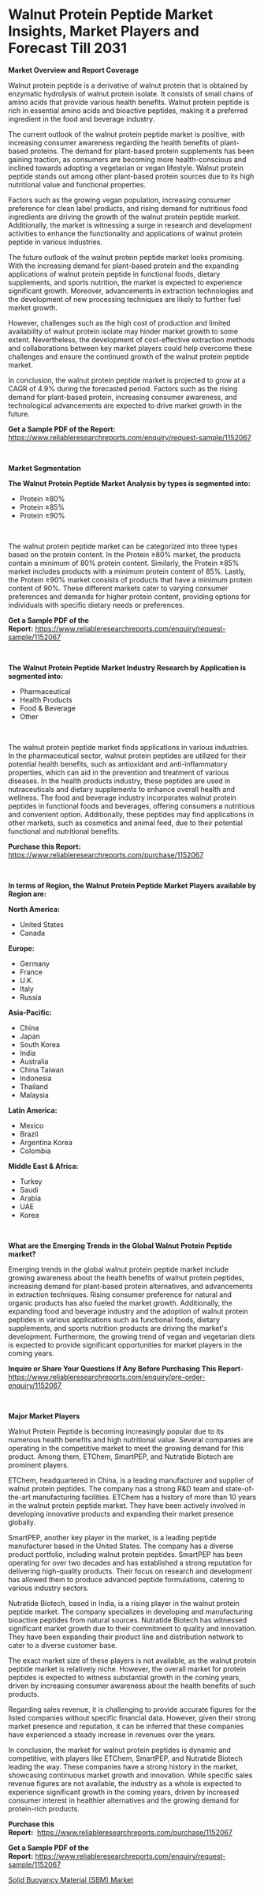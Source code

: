 <p><h1>Walnut Protein Peptide Market Insights, Market Players and Forecast Till 2031</h1></p><p><strong>Market Overview and Report Coverage</strong></p>
<p><p>Walnut protein peptide is a derivative of walnut protein that is obtained by enzymatic hydrolysis of walnut protein isolate. It consists of small chains of amino acids that provide various health benefits. Walnut protein peptide is rich in essential amino acids and bioactive peptides, making it a preferred ingredient in the food and beverage industry.</p><p>The current outlook of the walnut protein peptide market is positive, with increasing consumer awareness regarding the health benefits of plant-based proteins. The demand for plant-based protein supplements has been gaining traction, as consumers are becoming more health-conscious and inclined towards adopting a vegetarian or vegan lifestyle. Walnut protein peptide stands out among other plant-based protein sources due to its high nutritional value and functional properties.</p><p>Factors such as the growing vegan population, increasing consumer preference for clean label products, and rising demand for nutritious food ingredients are driving the growth of the walnut protein peptide market. Additionally, the market is witnessing a surge in research and development activities to enhance the functionality and applications of walnut protein peptide in various industries.</p><p>The future outlook of the walnut protein peptide market looks promising. With the increasing demand for plant-based protein and the expanding applications of walnut protein peptide in functional foods, dietary supplements, and sports nutrition, the market is expected to experience significant growth. Moreover, advancements in extraction technologies and the development of new processing techniques are likely to further fuel market growth.</p><p>However, challenges such as the high cost of production and limited availability of walnut protein isolate may hinder market growth to some extent. Nevertheless, the development of cost-effective extraction methods and collaborations between key market players could help overcome these challenges and ensure the continued growth of the walnut protein peptide market.</p><p>In conclusion, the walnut protein peptide market is projected to grow at a CAGR of 4.9% during the forecasted period. Factors such as the rising demand for plant-based protein, increasing consumer awareness, and technological advancements are expected to drive market growth in the future.</p></p>
<p><strong>Get a Sample PDF of the Report:</strong> <a href="https://www.reliableresearchreports.com/enquiry/request-sample/1152067">https://www.reliableresearchreports.com/enquiry/request-sample/1152067</a></p>
<p>&nbsp;</p>
<p><strong>Market Segmentation</strong></p>
<p><strong>The Walnut Protein Peptide Market Analysis by types is segmented into:</strong></p>
<p><ul><li>Protein ≥80%</li><li>Protein ≥85%</li><li>Protein ≥90%</li></ul></p>
<p>&nbsp;</p>
<p><p>The walnut protein peptide market can be categorized into three types based on the protein content. In the Protein ≥80% market, the products contain a minimum of 80% protein content. Similarly, the Protein ≥85% market includes products with a minimum protein content of 85%. Lastly, the Protein ≥90% market consists of products that have a minimum protein content of 90%. These different markets cater to varying consumer preferences and demands for higher protein content, providing options for individuals with specific dietary needs or preferences.</p></p>
<p><strong>Get a Sample PDF of the Report:</strong>&nbsp;<a href="https://www.reliableresearchreports.com/enquiry/request-sample/1152067">https://www.reliableresearchreports.com/enquiry/request-sample/1152067</a></p>
<p>&nbsp;</p>
<p><strong>The Walnut Protein Peptide Market Industry Research by Application is segmented into:</strong></p>
<p><ul><li>Pharmaceutical</li><li>Health Products</li><li>Food & Beverage</li><li>Other</li></ul></p>
<p>&nbsp;</p>
<p><p>The walnut protein peptide market finds applications in various industries. In the pharmaceutical sector, walnut protein peptides are utilized for their potential health benefits, such as antioxidant and anti-inflammatory properties, which can aid in the prevention and treatment of various diseases. In the health products industry, these peptides are used in nutraceuticals and dietary supplements to enhance overall health and wellness. The food and beverage industry incorporates walnut protein peptides in functional foods and beverages, offering consumers a nutritious and convenient option. Additionally, these peptides may find applications in other markets, such as cosmetics and animal feed, due to their potential functional and nutritional benefits.</p></p>
<p><strong>Purchase this Report:</strong>&nbsp; <a href="https://www.reliableresearchreports.com/purchase/1152067">https://www.reliableresearchreports.com/purchase/1152067</a></p>
<p>&nbsp;</p>
<p><strong>In terms of Region, the Walnut Protein Peptide Market Players available by Region are:</strong></p>
<p>
    <p> <strong> North America: </strong>
        <ul>
            <li>United States</li>
            <li>Canada</li>
        </ul>
        </p> 
    <p> <strong> Europe: </strong>
        <ul>
            <li>Germany</li>
            <li>France</li>
            <li>U.K.</li>
            <li>Italy</li>
            <li>Russia</li>
        </ul>
        </p> 
    <p> <strong> Asia-Pacific: </strong>
        <ul>
            <li>China</li>
            <li>Japan</li>
            <li>South Korea</li>
            <li>India</li>
            <li>Australia</li>
            <li>China Taiwan</li>
            <li>Indonesia</li>
            <li>Thailand</li>
            <li>Malaysia</li>
        </ul>
        </p> 
    <p> <strong> Latin America: </strong>
        <ul>
            <li>Mexico</li>
            <li>Brazil</li>
            <li>Argentina Korea</li>
            <li>Colombia</li>
        </ul>
        </p> 
    <p> <strong> Middle East & Africa: </strong>
        <ul>
            <li>Turkey</li>
            <li>Saudi</li>
            <li>Arabia</li>
            <li>UAE</li>
            <li>Korea</li>
        </ul>
    </p>
    </p>
<p>&nbsp;</p>
<p><strong>What are the Emerging Trends in the Global Walnut Protein Peptide market?</strong></p>
<p><p>Emerging trends in the global walnut protein peptide market include growing awareness about the health benefits of walnut protein peptides, increasing demand for plant-based protein alternatives, and advancements in extraction techniques. Rising consumer preference for natural and organic products has also fueled the market growth. Additionally, the expanding food and beverage industry and the adoption of walnut protein peptides in various applications such as functional foods, dietary supplements, and sports nutrition products are driving the market's development. Furthermore, the growing trend of vegan and vegetarian diets is expected to provide significant opportunities for market players in the coming years.</p></p>
<p><strong>Inquire or Share Your Questions If Any Before Purchasing This Report</strong>- <a href="https://www.reliableresearchreports.com/enquiry/pre-order-enquiry/1152067">https://www.reliableresearchreports.com/enquiry/pre-order-enquiry/1152067</a></p>
<p>&nbsp;</p>
<p><strong>Major Market Players</strong></p>
<p><p>Walnut Protein Peptide is becoming increasingly popular due to its numerous health benefits and high nutritional value. Several companies are operating in the competitive market to meet the growing demand for this product. Among them, ETChem, SmartPEP, and Nutratide Biotech are prominent players.</p><p>ETChem, headquartered in China, is a leading manufacturer and supplier of walnut protein peptides. The company has a strong R&D team and state-of-the-art manufacturing facilities. ETChem has a history of more than 10 years in the walnut protein peptide market. They have been actively involved in developing innovative products and expanding their market presence globally.</p><p>SmartPEP, another key player in the market, is a leading peptide manufacturer based in the United States. The company has a diverse product portfolio, including walnut protein peptides. SmartPEP has been operating for over two decades and has established a strong reputation for delivering high-quality products. Their focus on research and development has allowed them to produce advanced peptide formulations, catering to various industry sectors.</p><p>Nutratide Biotech, based in India, is a rising player in the walnut protein peptide market. The company specializes in developing and manufacturing bioactive peptides from natural sources. Nutratide Biotech has witnessed significant market growth due to their commitment to quality and innovation. They have been expanding their product line and distribution network to cater to a diverse customer base.</p><p>The exact market size of these players is not available, as the walnut protein peptide market is relatively niche. However, the overall market for protein peptides is expected to witness substantial growth in the coming years, driven by increasing consumer awareness about the health benefits of such products.</p><p>Regarding sales revenue, it is challenging to provide accurate figures for the listed companies without specific financial data. However, given their strong market presence and reputation, it can be inferred that these companies have experienced a steady increase in revenues over the years.</p><p>In conclusion, the market for walnut protein peptides is dynamic and competitive, with players like ETChem, SmartPEP, and Nutratide Biotech leading the way. These companies have a strong history in the market, showcasing continuous market growth and innovation. While specific sales revenue figures are not available, the industry as a whole is expected to experience significant growth in the coming years, driven by increased consumer interest in healthier alternatives and the growing demand for protein-rich products.</p></p>
<p><strong>Purchase this Report:</strong>&nbsp;&nbsp;<a href="https://www.reliableresearchreports.com/purchase/1152067">https://www.reliableresearchreports.com/purchase/1152067</a></p>
<p></p>
<p><strong>Get a Sample PDF of the Report:</strong>&nbsp;<a href="https://www.reliableresearchreports.com/enquiry/request-sample/1152067">https://www.reliableresearchreports.com/enquiry/request-sample/1152067</a></p>
<p><p><a href="https://github.com/RickHolmes3/Market-Research-Report-List-2/blob/main/solid-buoyancy-material-sbm-market.md">Solid Buoyancy Material (SBM) Market</a></p></p>